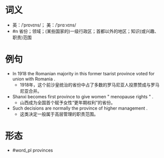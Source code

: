 # 词义
- 英：/ˈprɒvɪns/； 美：/ˈprɑːvɪns/
- #n 省份；领域；(某些国家的)一级行政区；首都以外的地区；知识(或兴趣、职责)范围
# 例句
- In 1918 the Romanian majority in this former tsarist province voted for union with Romania .
	- 1918年，这个前沙皇统治的省份中占了多数的罗马尼亚人投票赞成与罗马尼亚合并。
- Shanxi becomes first province to give women " menopause rights " .
	- 山西成为全国首个赋予女性“更年期权利”的省份。
- Such decisions are normally the province of higher management .
	- 这类决定一般属于高层管理的职责范围。
# 形态
- #word_pl provinces

